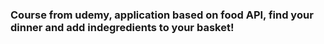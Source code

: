 ### Course from udemy, application based on food API, find your dinner and add indegredients to your basket!